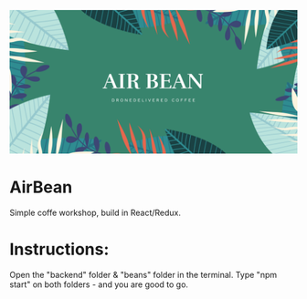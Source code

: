 ![AirBean](poster.png)

# AirBean

Simple coffe workshop, build in React/Redux. 

# Instructions:

Open the "backend" folder & "beans" folder in the terminal. Type "npm start" on both folders - and you are good to go.